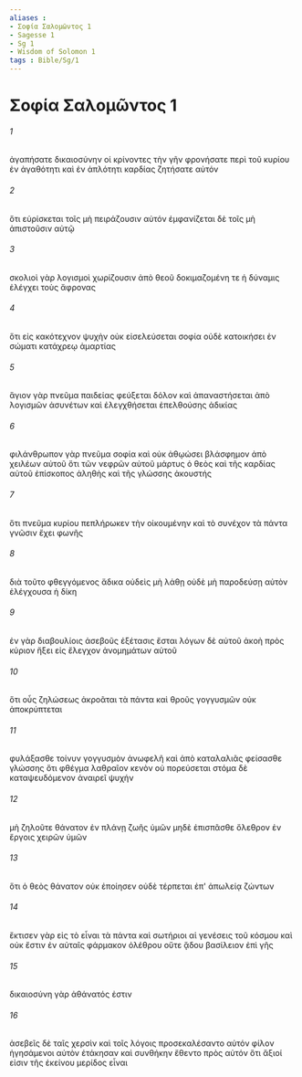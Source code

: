 ```yaml
---
aliases : 
- Σοφία Σαλoμῶντος 1
- Sagesse 1
- Sg 1
- Wisdom of Solomon 1
tags : Bible/Sg/1
---
```


# Σοφία Σαλoμῶντος 1

###### 1
ἀγαπήσατε δικαιοσύνην οἱ κρίνοντες τὴν γῆν φρονήσατε περὶ τοῦ κυρίου ἐν ἀγαθότητι καὶ ἐν ἁπλότητι καρδίας ζητήσατε αὐτόν
###### 2
ὅτι εὑρίσκεται τοῖς μὴ πειράζουσιν αὐτόν ἐμφανίζεται δὲ τοῖς μὴ ἀπιστοῦσιν αὐτῷ
###### 3
σκολιοὶ γὰρ λογισμοὶ χωρίζουσιν ἀπὸ θεοῦ δοκιμαζομένη τε ἡ δύναμις ἐλέγχει τοὺς ἄφρονας
###### 4
ὅτι εἰς κακότεχνον ψυχὴν οὐκ εἰσελεύσεται σοφία οὐδὲ κατοικήσει ἐν σώματι κατάχρεῳ ἁμαρτίας
###### 5
ἅγιον γὰρ πνεῦμα παιδείας φεύξεται δόλον καὶ ἀπαναστήσεται ἀπὸ λογισμῶν ἀσυνέτων καὶ ἐλεγχθήσεται ἐπελθούσης ἀδικίας
###### 6
φιλάνθρωπον γὰρ πνεῦμα σοφία καὶ οὐκ ἀθῳώσει βλάσφημον ἀπὸ χειλέων αὐτοῦ ὅτι τῶν νεφρῶν αὐτοῦ μάρτυς ὁ θεὸς καὶ τῆς καρδίας αὐτοῦ ἐπίσκοπος ἀληθὴς καὶ τῆς γλώσσης ἀκουστής
###### 7
ὅτι πνεῦμα κυρίου πεπλήρωκεν τὴν οἰκουμένην καὶ τὸ συνέχον τὰ πάντα γνῶσιν ἔχει φωνῆς
###### 8
διὰ τοῦτο φθεγγόμενος ἄδικα οὐδεὶς μὴ λάθῃ οὐδὲ μὴ παροδεύσῃ αὐτὸν ἐλέγχουσα ἡ δίκη
###### 9
ἐν γὰρ διαβουλίοις ἀσεβοῦς ἐξέτασις ἔσται λόγων δὲ αὐτοῦ ἀκοὴ πρὸς κύριον ἥξει εἰς ἔλεγχον ἀνομημάτων αὐτοῦ
###### 10
ὅτι οὖς ζηλώσεως ἀκροᾶται τὰ πάντα καὶ θροῦς γογγυσμῶν οὐκ ἀποκρύπτεται
###### 11
φυλάξασθε τοίνυν γογγυσμὸν ἀνωφελῆ καὶ ἀπὸ καταλαλιᾶς φείσασθε γλώσσης ὅτι φθέγμα λαθραῖον κενὸν οὐ πορεύσεται στόμα δὲ καταψευδόμενον ἀναιρεῖ ψυχήν
###### 12
μὴ ζηλοῦτε θάνατον ἐν πλάνῃ ζωῆς ὑμῶν μηδὲ ἐπισπᾶσθε ὄλεθρον ἐν ἔργοις χειρῶν ὑμῶν
###### 13
ὅτι ὁ θεὸς θάνατον οὐκ ἐποίησεν οὐδὲ τέρπεται ἐπ' ἀπωλείᾳ ζώντων
###### 14
ἔκτισεν γὰρ εἰς τὸ εἶναι τὰ πάντα καὶ σωτήριοι αἱ γενέσεις τοῦ κόσμου καὶ οὐκ ἔστιν ἐν αὐταῖς φάρμακον ὀλέθρου οὔτε ᾅδου βασίλειον ἐπὶ γῆς
###### 15
δικαιοσύνη γὰρ ἀθάνατός ἐστιν
###### 16
ἀσεβεῖς δὲ ταῖς χερσὶν καὶ τοῖς λόγοις προσεκαλέσαντο αὐτόν φίλον ἡγησάμενοι αὐτὸν ἐτάκησαν καὶ συνθήκην ἔθεντο πρὸς αὐτόν ὅτι ἄξιοί εἰσιν τῆς ἐκείνου μερίδος εἶναι
